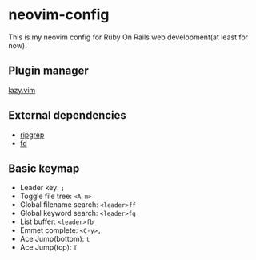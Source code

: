 
# neovim-config
This is my neovim config for Ruby On Rails web development(at least for now).

## Plugin manager
[lazy.vim](https://github.com/folke/lazy.nvim)

## External dependencies
- [ripgrep](https://github.com/BurntSushi/ripgrep)
- [fd](https://github.com/sharkdp/fd)

## Basic keymap
- Leader key: `;`
- Toggle file tree: `<A-m>`
- Global filename search: `<leader>ff`
- Global keyword search: `<leader>fg`
- List buffer: `<leader>fb`
- Emmet complete: `<C-y>,`
- Ace Jump(bottom): `t`
- Ace Jump(top): `T`

